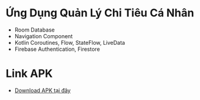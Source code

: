 # Ứng Dụng Quản Lý Chi Tiêu Cá Nhân 
- Room Database
- Navigation Component
- Kotlin Coroutines, Flow, StateFlow, LiveData
- Firebase Authentication, Firestore
# Link APK
- [Download APK tại đây](https://drive.google.com/file/d/1bOHOfRIPoSnauY9Ls3-AuXKhAZxH49kH/view?usp=drive_link)
